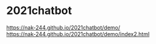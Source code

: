 # 2021chatbot
https://nak-244.github.io/2021chatbot/demo/  
https://nak-244.github.io/2021chatbot/demo/index2.html
